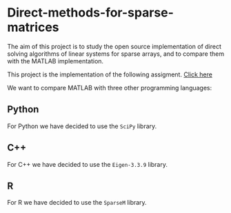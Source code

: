 # Direct-methods-for-sparse-matrices
The aim of this project is to study the open source implementation of direct solving algorithms of linear systems for sparse arrays, and to compare them with the MATLAB implementation. 

This project is the implementation of the following assigment. [Click here](https://github.com/davidepietrasanta/Direct-methods-for-sparse-matrices-/blob/main/MCS-progetto-1.pdf)

We want to compare MATLAB with three other programming languages: 

## Python 
For Python we have decided to use the `SciPy` library.

## C++
For C++ we have decided to use the `Eigen-3.3.9` library.

## R
For R we have decided to use the `SparseM` library.
